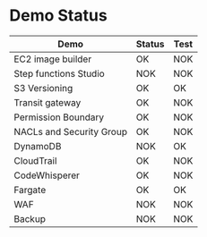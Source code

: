 # Demo Status

| Demo                     | Status | Test |
| ------------------------ | ------ | ---- |
| EC2 image builder        | OK     | NOK  |
| Step functions Studio    | NOK    | NOK  |
| S3 Versioning            | OK     | OK   |
| Transit gateway          | OK     | NOK  |
| Permission Boundary      | OK     | NOK  |
| NACLs and Security Group | OK     | NOK  |
| DynamoDB                 | NOK    | OK   |
| CloudTrail               | OK     | NOK  |
| CodeWhisperer            | OK     | NOK  |
| Fargate                  | OK     | OK   |
| WAF                      | NOK    | NOK  |
| Backup                   | NOK    | NOK  |

